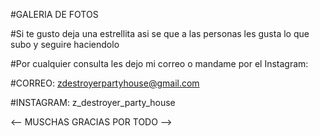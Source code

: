 #GALERIA DE FOTOS

#Si te gusto deja una estrellita asi se que a las personas les gusta lo que subo y seguire haciendolo

#Por cualquier consulta les dejo mi correo o mandame por el Instagram:

#CORREO: zdestroyerpartyhouse@gmail.com

#INSTAGRAM: z_destroyer_party_house

<-- MUSCHAS GRACIAS POR TODO -->
